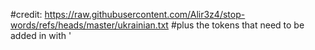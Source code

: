 #credit: https://raw.githubusercontent.com/Alir3z4/stop-words/refs/heads/master/ukrainian.txt
#plus the tokens that need to be added in with ' 
